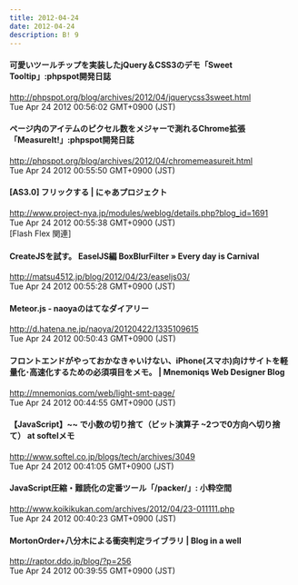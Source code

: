 ```yaml
---
title: 2012-04-24
date: 2012-04-24
description: B! 9
---
```


#### 可愛いツールチップを実装したjQuery＆CSS3のデモ「Sweet Tooltip」:phpspot開発日誌
http://phpspot.org/blog/archives/2012/04/jquerycss3sweet.html<br>
Tue Apr 24 2012 00:56:02 GMT+0900 (JST)<br>


#### ページ内のアイテムのピクセル数をメジャーで測れるChrome拡張「MeasureIt!」:phpspot開発日誌
http://phpspot.org/blog/archives/2012/04/chromemeasureit.html<br>
Tue Apr 24 2012 00:55:50 GMT+0900 (JST)<br>


#### [AS3.0] フリックする | にゃあプロジェクト
http://www.project-nya.jp/modules/weblog/details.php?blog_id=1691<br>
Tue Apr 24 2012 00:55:38 GMT+0900 (JST)<br>
[Flash Flex 関連]


####   CreateJSを試す。 EaselJS編 BoxBlurFilter » Every day is Carnival
http://matsu4512.jp/blog/2012/04/23/easeljs03/<br>
Tue Apr 24 2012 00:55:28 GMT+0900 (JST)<br>


####  Meteor.js - naoyaのはてなダイアリー
http://d.hatena.ne.jp/naoya/20120422/1335109615<br>
Tue Apr 24 2012 00:50:43 GMT+0900 (JST)<br>


#### フロントエンドがやっておかなきゃいけない、iPhone(スマホ)向けサイトを軽量化･高速化するための必須項目をメモ。 | Mnemoniqs Web Designer Blog
http://mnemoniqs.com/web/light-smt-page/<br>
Tue Apr 24 2012 00:44:55 GMT+0900 (JST)<br>


#### 【JavaScript】~~ で小数の切り捨て（ビット演算子 ~2つで0方向へ切り捨て）   at softelメモ
http://www.softel.co.jp/blogs/tech/archives/3049<br>
Tue Apr 24 2012 00:41:05 GMT+0900 (JST)<br>


#### JavaScript圧縮・難読化の定番ツール「/packer/」: 小粋空間
http://www.koikikukan.com/archives/2012/04/23-011111.php<br>
Tue Apr 24 2012 00:40:23 GMT+0900 (JST)<br>


#### MortonOrder+八分木による衝突判定ライブラリ | Blog in a well
http://raptor.ddo.jp/blog/?p=256<br>
Tue Apr 24 2012 00:39:55 GMT+0900 (JST)<br>


